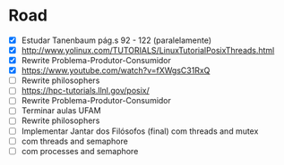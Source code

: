 # Road 

- [x] Estudar Tanenbaum pág.s 92 - 122 (paralelamente)
- [x] http://www.yolinux.com/TUTORIALS/LinuxTutorialPosixThreads.html  
- [x] Rewrite Problema-Produtor-Consumidor
- [x] https://www.youtube.com/watch?v=fXWgsC31RxQ
- [ ] Rewrite philosophers
- [ ] https://hpc-tutorials.llnl.gov/posix/ 
- [ ] Rewrite Problema-Produtor-Consumidor 
- [ ] Terminar aulas UFAM 
- [ ] Rewrite philosophers
- [ ] Implementar Jantar dos Filósofos (final) com threads and mutex
- [ ] com threads and semaphore
- [ ] com processes and semaphore